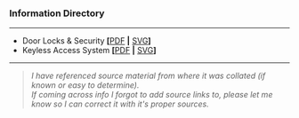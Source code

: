 ### Information Directory ###
---
* Door Locks & Security **[**[PDF](Door%20Locks%20%26%20Security.pdf) **|** [SVG](Door%20Locks%20%26%20Security.svg)**]**
* Keyless Access System **[**[PDF](Keyless%20Access%20System.pdf) **|** [SVG](Keyless%20Access%20System.svg)**]**
---
> _I have referenced source material from where it was collated (if known or easy to determine). <br>If coming across info I forgot to add source links to, please let me know so I can correct it with it's proper sources._   

